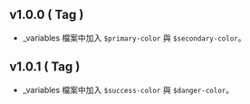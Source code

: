 ## v1.0.0 ( Tag )
- _variables 檔案中加入 `$primary-color` 與 `$secondary-color`。

## v1.0.1 ( Tag )
- _variables 檔案中加入 `$success-color` 與 `$danger-color`。